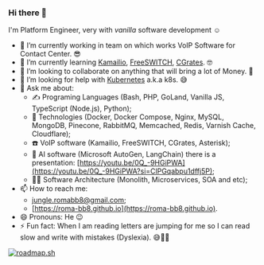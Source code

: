 ### Hi there 👋

I'm Platform Engineer, very with _vanilla_ software development ☺️

- 🔭 I’m currently working in team on which works VoIP Software for Contact Center. 😎
- 🌱 I’m currently learning [Kamailio](https://github.com/kamailio/kamailio), [FreeSWITCH](https://github.com/signalwire/freeswitch), [CGrates](https://github.com/cgrates/cgrates). 🤓
- 👯 I’m looking to collaborate on anything that will bring a lot of Money. 🤑
- 🤔 I’m looking for help with [Kubernetes](https://kubernetes.io/) a.k.a  k8s. 😅
- 💬 Ask me about:
  * ✍️ Programing Languages (Bash, PHP, GoLand, Vanilla JS, TypeScript (Node.js), Python);
  * 🦾 Technologies (Docker, Docker Compose, Nginx, MySQL, MongoDB, Pinecone, RabbitMQ, Memcached, Redis, Varnish Cache, Cloudflare);
  * ☎️ VoIP software (Kamailio, FreeSWITCH, CGrates, Asterisk);
  * 🤖 AI software (Microsoft AutoGen, LangChain) there is a presentation: [https://youtu.be/0Q_-9HGiPWA](https://youtu.be/0Q_-9HGiPWA?si=ClPGqabpu1dffj5P);
  * 👨‍🎨 Software Architecture (Monolith, Microservices, SOA and etc);
- 📫 How to reach me: 
  * [jungle.romabb8@gmail.com](mailto:jungle.romabb8@gmail.com);
  * [https://roma-bb8.github.io](https://roma-bb8.github.io).
- 😄 Pronouns: He 😉
- ⚡ Fun fact: When I am reading letters are jumping for me so I can read slow and write with mistakes (Dyslexia). 😅🙈🤭

[![roadmap.sh](https://api.roadmap.sh/v1-badge/wide/657b81265145316d25058b9a?variant=dark)](https://roadmap.sh)
